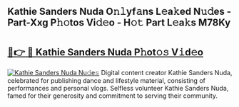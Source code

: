 ## Kathie Sanders Nuda O𝚗𝚕yf𝚊ns L𝚎a𝚔ed N𝚞𝚍es - Part-Xxg P𝚑𝚘tos Vi𝚍𝚎o - H𝚘𝚝 Part L𝚎a𝚔s M78Ky

# <h2><a href="http://kf8m4k.oniu.top/?m=Kathie+Sanders+Nuda">🔗👉 🔴 Kathie Sanders Nuda P𝚑ot𝚘𝚜 V𝚒d𝚎o</a></h2>

[![Kathie Sanders Nuda Nu𝚍e𝚜](https://i.imgur.com/0qMVB7G.gif)](http://kf8m4k.oniu.top/?m=Kathie+Sanders+Nuda)
Digital content creator Kathie Sanders Nuda, celebrated for publishing dance and lifestyle material, consisting of performances and personal vlogs. Selfless volunteer Kathie Sanders Nuda, famed for their generosity and commitment to serving their community.  
